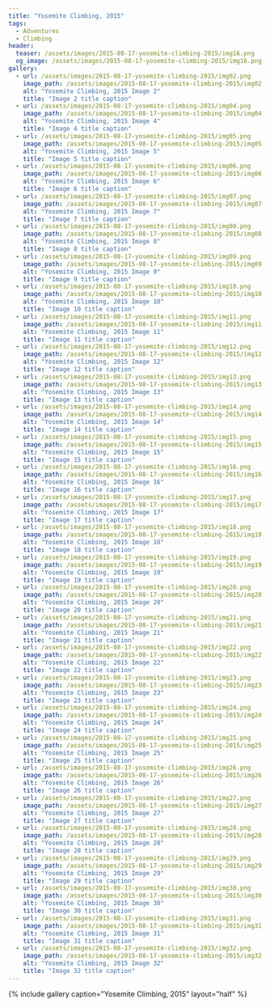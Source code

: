 ```yaml
---
title: "Yosemite Climbing, 2015"
tags:
  - Adventures
  - Climbing
header:
  teaser: /assets/images/2015-08-17-yosemite-climbing-2015/img16.png
  og_image: /assets/images/2015-08-17-yosemite-climbing-2015/img16.png
gallery:
  - url: /assets/images/2015-08-17-yosemite-climbing-2015/img02.png
    image_path: /assets/images/2015-08-17-yosemite-climbing-2015/img02.png
    alt: "Yosemite Climbing, 2015 Image 2"
    title: "Image 2 title caption"
  - url: /assets/images/2015-08-17-yosemite-climbing-2015/img04.png
    image_path: /assets/images/2015-08-17-yosemite-climbing-2015/img04.png
    alt: "Yosemite Climbing, 2015 Image 4"
    title: "Image 4 title caption"
  - url: /assets/images/2015-08-17-yosemite-climbing-2015/img05.png
    image_path: /assets/images/2015-08-17-yosemite-climbing-2015/img05.png
    alt: "Yosemite Climbing, 2015 Image 5"
    title: "Image 5 title caption"
  - url: /assets/images/2015-08-17-yosemite-climbing-2015/img06.png
    image_path: /assets/images/2015-08-17-yosemite-climbing-2015/img06.png
    alt: "Yosemite Climbing, 2015 Image 6"
    title: "Image 6 title caption"
  - url: /assets/images/2015-08-17-yosemite-climbing-2015/img07.png
    image_path: /assets/images/2015-08-17-yosemite-climbing-2015/img07.png
    alt: "Yosemite Climbing, 2015 Image 7"
    title: "Image 7 title caption"
  - url: /assets/images/2015-08-17-yosemite-climbing-2015/img08.png
    image_path: /assets/images/2015-08-17-yosemite-climbing-2015/img08.png
    alt: "Yosemite Climbing, 2015 Image 8"
    title: "Image 8 title caption"
  - url: /assets/images/2015-08-17-yosemite-climbing-2015/img09.png
    image_path: /assets/images/2015-08-17-yosemite-climbing-2015/img09.png
    alt: "Yosemite Climbing, 2015 Image 9"
    title: "Image 9 title caption"
  - url: /assets/images/2015-08-17-yosemite-climbing-2015/img10.png
    image_path: /assets/images/2015-08-17-yosemite-climbing-2015/img10.png
    alt: "Yosemite Climbing, 2015 Image 10"
    title: "Image 10 title caption"
  - url: /assets/images/2015-08-17-yosemite-climbing-2015/img11.png
    image_path: /assets/images/2015-08-17-yosemite-climbing-2015/img11.png
    alt: "Yosemite Climbing, 2015 Image 11"
    title: "Image 11 title caption"
  - url: /assets/images/2015-08-17-yosemite-climbing-2015/img12.png
    image_path: /assets/images/2015-08-17-yosemite-climbing-2015/img12.png
    alt: "Yosemite Climbing, 2015 Image 12"
    title: "Image 12 title caption"
  - url: /assets/images/2015-08-17-yosemite-climbing-2015/img13.png
    image_path: /assets/images/2015-08-17-yosemite-climbing-2015/img13.png
    alt: "Yosemite Climbing, 2015 Image 13"
    title: "Image 13 title caption"
  - url: /assets/images/2015-08-17-yosemite-climbing-2015/img14.png
    image_path: /assets/images/2015-08-17-yosemite-climbing-2015/img14.png
    alt: "Yosemite Climbing, 2015 Image 14"
    title: "Image 14 title caption"
  - url: /assets/images/2015-08-17-yosemite-climbing-2015/img15.png
    image_path: /assets/images/2015-08-17-yosemite-climbing-2015/img15.png
    alt: "Yosemite Climbing, 2015 Image 15"
    title: "Image 15 title caption"
  - url: /assets/images/2015-08-17-yosemite-climbing-2015/img16.png
    image_path: /assets/images/2015-08-17-yosemite-climbing-2015/img16.png
    alt: "Yosemite Climbing, 2015 Image 16"
    title: "Image 16 title caption"
  - url: /assets/images/2015-08-17-yosemite-climbing-2015/img17.png
    image_path: /assets/images/2015-08-17-yosemite-climbing-2015/img17.png
    alt: "Yosemite Climbing, 2015 Image 17"
    title: "Image 17 title caption"
  - url: /assets/images/2015-08-17-yosemite-climbing-2015/img18.png
    image_path: /assets/images/2015-08-17-yosemite-climbing-2015/img18.png
    alt: "Yosemite Climbing, 2015 Image 18"
    title: "Image 18 title caption"
  - url: /assets/images/2015-08-17-yosemite-climbing-2015/img19.png
    image_path: /assets/images/2015-08-17-yosemite-climbing-2015/img19.png
    alt: "Yosemite Climbing, 2015 Image 19"
    title: "Image 19 title caption"
  - url: /assets/images/2015-08-17-yosemite-climbing-2015/img20.png
    image_path: /assets/images/2015-08-17-yosemite-climbing-2015/img20.png
    alt: "Yosemite Climbing, 2015 Image 20"
    title: "Image 20 title caption"
  - url: /assets/images/2015-08-17-yosemite-climbing-2015/img21.png
    image_path: /assets/images/2015-08-17-yosemite-climbing-2015/img21.png
    alt: "Yosemite Climbing, 2015 Image 21"
    title: "Image 21 title caption"
  - url: /assets/images/2015-08-17-yosemite-climbing-2015/img22.png
    image_path: /assets/images/2015-08-17-yosemite-climbing-2015/img22.png
    alt: "Yosemite Climbing, 2015 Image 22"
    title: "Image 22 title caption"
  - url: /assets/images/2015-08-17-yosemite-climbing-2015/img23.png
    image_path: /assets/images/2015-08-17-yosemite-climbing-2015/img23.png
    alt: "Yosemite Climbing, 2015 Image 23"
    title: "Image 23 title caption"
  - url: /assets/images/2015-08-17-yosemite-climbing-2015/img24.png
    image_path: /assets/images/2015-08-17-yosemite-climbing-2015/img24.png
    alt: "Yosemite Climbing, 2015 Image 24"
    title: "Image 24 title caption"
  - url: /assets/images/2015-08-17-yosemite-climbing-2015/img25.png
    image_path: /assets/images/2015-08-17-yosemite-climbing-2015/img25.png
    alt: "Yosemite Climbing, 2015 Image 25"
    title: "Image 25 title caption"
  - url: /assets/images/2015-08-17-yosemite-climbing-2015/img26.png
    image_path: /assets/images/2015-08-17-yosemite-climbing-2015/img26.png
    alt: "Yosemite Climbing, 2015 Image 26"
    title: "Image 26 title caption"
  - url: /assets/images/2015-08-17-yosemite-climbing-2015/img27.png
    image_path: /assets/images/2015-08-17-yosemite-climbing-2015/img27.png
    alt: "Yosemite Climbing, 2015 Image 27"
    title: "Image 27 title caption"
  - url: /assets/images/2015-08-17-yosemite-climbing-2015/img28.png
    image_path: /assets/images/2015-08-17-yosemite-climbing-2015/img28.png
    alt: "Yosemite Climbing, 2015 Image 28"
    title: "Image 28 title caption"
  - url: /assets/images/2015-08-17-yosemite-climbing-2015/img29.png
    image_path: /assets/images/2015-08-17-yosemite-climbing-2015/img29.png
    alt: "Yosemite Climbing, 2015 Image 29"
    title: "Image 29 title caption"
  - url: /assets/images/2015-08-17-yosemite-climbing-2015/img30.png
    image_path: /assets/images/2015-08-17-yosemite-climbing-2015/img30.png
    alt: "Yosemite Climbing, 2015 Image 30"
    title: "Image 30 title caption"
  - url: /assets/images/2015-08-17-yosemite-climbing-2015/img31.png
    image_path: /assets/images/2015-08-17-yosemite-climbing-2015/img31.png
    alt: "Yosemite Climbing, 2015 Image 31"
    title: "Image 31 title caption"
  - url: /assets/images/2015-08-17-yosemite-climbing-2015/img32.png
    image_path: /assets/images/2015-08-17-yosemite-climbing-2015/img32.png
    alt: "Yosemite Climbing, 2015 Image 32"
    title: "Image 32 title caption"
---
```


{% include gallery caption="Yosemite Climbing, 2015" layout="half" %}
